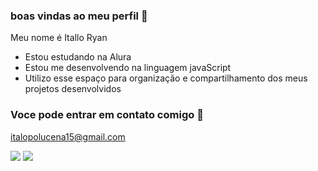 ### boas vindas ao meu perfil 💙

Meu nome é Itallo Ryan

- Estou estudando na Alura
- Estou me desenvolvendo na linguagem javaScript
- Utilizo esse espaço para organização e compartilhamento dos meus projetos desenvolvidos

 ### Voce pode entrar em contato comigo 📧

 italopolucena15@gmail.com

![](https://media1.tenor.com/m/8BHp2wp2nA8AAAAC/meliodas.gif)
![](https://media1.tenor.com/m/-S1hLDFv1G0AAAAC/neymar-neymar-jr.gif)
